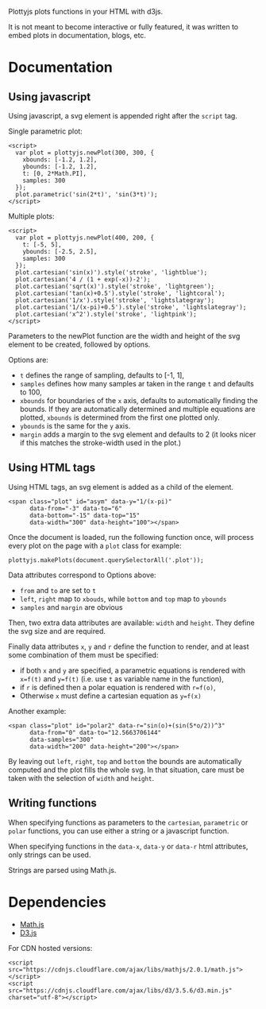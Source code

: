 
Plottyjs plots functions in your HTML with d3js.

It is not meant to become interactive or fully featured, it was written to
embed plots in documentation, blogs, etc.

# Documentation

## Using javascript

Using javascript, a svg element is appended right after the `script` tag.

Single parametric plot:

```
<script>
  var plot = plottyjs.newPlot(300, 300, {
    xbounds: [-1.2, 1.2],
    ybounds: [-1.2, 1.2],
    t: [0, 2*Math.PI],
    samples: 300
  });
  plot.parametric('sin(2*t)', 'sin(3*t)');
</script>
```

Multiple plots:

```
<script>
  var plot = plottyjs.newPlot(400, 200, {
    t: [-5, 5],
    ybounds: [-2.5, 2.5],
    samples: 300
  });
  plot.cartesian('sin(x)').style('stroke', 'lightblue');
  plot.cartesian('4 / (1 + exp(-x))-2');
  plot.cartesian('sqrt(x)').style('stroke', 'lightgreen');
  plot.cartesian('tan(x)+0.5').style('stroke', 'lightcoral');
  plot.cartesian('1/x').style('stroke', 'lightslategray');
  plot.cartesian('1/(x-pi)+0.5').style('stroke', 'lightslategray');
  plot.cartesian('x^2').style('stroke', 'lightpink');
</script>
```

Parameters to the newPlot function are the width and height of the svg element
to be created, followed by options.

Options are:

- `t` defines the range of sampling, defaults to [-1, 1],
- `samples` defines how many samples ar taken in the range `t` and defaults to 100,
- `xbounds` for boundaries of the `x` axis, defaults to automatically finding
  the bounds. If they are automatically determined and multiple equations are
  plotted, `xbounds` is determined from the first one plotted only.
- `ybounds` is the same for the `y` axis.
- `margin` adds a margin to the svg element and defaults to 2 (it looks nicer
  if this matches the stroke-width used in the plot.)

## Using HTML tags

Using HTML tags, an svg element is added as a child of the element.

```
<span class="plot" id="asym" data-y="1/(x-pi)"
      data-from="-3" data-to="6"
      data-bottom="-15" data-top="15"
      data-width="300" data-height="100"></span>
```
Once the document is loaded, run the following function once, will process
every plot on the page with a `plot` class for example:

```
plottyjs.makePlots(document.querySelectorAll('.plot'));
```

Data attributes correspond to Options above:

- `from` and `to` are set to `t`
- `left`, `right` map to `xbouds`, while `bottom` and `top` map to `ybounds`
- `samples` and `margin` are obvious

Then, two extra data attributes are available: `width` and `height`. They
define the svg size and are required.

Finally data attributes `x`, `y` and `r` define the function to render, and at
least some combination of them must be specified:

- if both `x` and `y` are specified, a parametric equations is rendered with
  `x=f(t)` and `y=f(t)` (i.e. use `t` as variable name in the function),
- if `r` is defined then a polar equation is rendered with `r=f(o)`,
- Otherwise `x` must define a cartesian equation as `y=f(x)`

Another example:

```
<span class="plot" id="polar2" data-r="sin(o)+(sin(5*o/2))^3"
      data-from="0" data-to="12.5663706144"
      data-samples="300"
      data-width="200" data-height="200"></span>
```

By leaving out `left`, `right`, `top` and `bottom` the bounds are automatically
computed and the plot fills the whole svg. In that situation, care must be
taken with the selection of `width` and  `height`.


## Writing functions

When specifying functions as parameters to the `cartesian`, `parametric` or
`polar` functions, you can use either a string or a javascript function.

When specifying functions in the `data-x`, `data-y` or `data-r` html
attributes, only strings can be used.

Strings are parsed using Math.js.

# Dependencies

- [Math.js](http://mathjs.org)
- [D3.js](http://d3js.org/)

For CDN hosted versions:
```
<script src="https://cdnjs.cloudflare.com/ajax/libs/mathjs/2.0.1/math.js"></script>
<script src="https://cdnjs.cloudflare.com/ajax/libs/d3/3.5.6/d3.min.js" charset="utf-8"></script>
```

